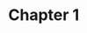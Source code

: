 # Chapter 1

<!-- Auto-update: 2025-10-05T12:32:38.972023 -->

<!-- Auto-update: 2025-10-06T17:02:15.560779 -->
